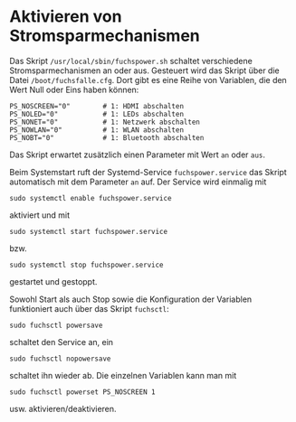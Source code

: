 Aktivieren von Stromsparmechanismen
===================================

Das Skript `/usr/local/sbin/fuchspower.sh` schaltet verschiedene
Stromsparmechanismen an oder aus. Gesteuert wird das Skript über
die Datei `/boot/fuchsfalle.cfg`. Dort gibt es eine Reihe von
Variablen, die den Wert Null oder Eins haben können:

    PS_NOSCREEN="0"        # 1: HDMI abschalten
    PS_NOLED="0"           # 1: LEDs abschalten
    PS_NONET="0"           # 1: Netzwerk abschalten
    PS_NOWLAN="0"          # 1: WLAN abschalten
    PS_NOBT="0"            # 1: Bluetooth abschalten

Das Skript erwartet zusätzlich einen Parameter mit Wert `an` oder `aus`.

Beim Systemstart ruft der Systemd-Service `fuchspower.service` das
Skript automatisch mit dem Parameter `an` auf. Der Service wird
einmalig mit

    sudo systemctl enable fuchspower.service

aktiviert und mit

    sudo systemctl start fuchspower.service

bzw.

    sudo systemctl stop fuchspower.service

gestartet und gestoppt.

Sowohl Start als auch Stop sowie die Konfiguration der Variablen
funktioniert auch über das Skript `fuchsctl`:

    sudo fuchsctl powersave

schaltet den Service an, ein

    sudo fuchsctl nopowersave

schaltet ihn wieder ab. Die einzelnen Variablen kann man mit

    sudo fuchsctl powerset PS_NOSCREEN 1

usw. aktivieren/deaktivieren.
